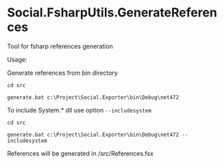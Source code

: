 # Social.FsharpUtils.GenerateReferences
Tool for fsharp references generation

Usage:

Generate references from bin directory

```
cd src

generate.bat c:\Project\Social.Exporter\bin\Debug\net472 
```
 
To include System.* dll use option `--includesystem`

```
cd src

generate.bat c:\Project\Social.Exporter\bin\Debug\net472 --includesystem
``` 

References will be generated in /src/References.fsx 